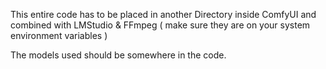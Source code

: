 This entire code has to be placed in another Directory inside ComfyUI and combined with LMStudio & FFmpeg ( make sure they are on your system environment variables )

The models used should be somewhere in the code.
